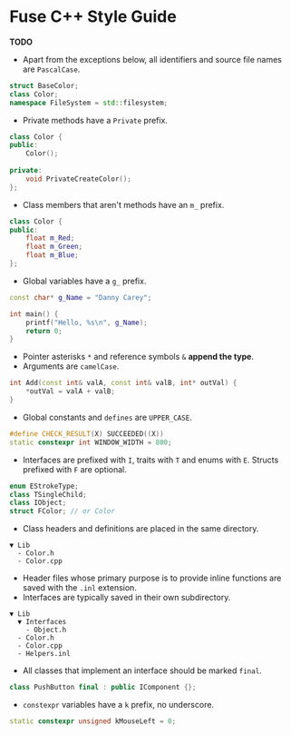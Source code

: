 # Fuse C++ Style Guide

**TODO**

- Apart from the exceptions below, all identifiers and source file names are `PascalCase`.

```c++
struct BaseColor;
class Color;
namespace FileSystem = std::filesystem; 
```

- Private methods have a `Private` prefix.

```c++
class Color {
public:
    Color();
    
private:
    void PrivateCreateColor();
};
```

- Class members that aren't methods have an `m_` prefix.

```c++
class Color {
public:
    float m_Red;
    float m_Green;
    float m_Blue;
};
```

- Global variables have a `g_` prefix.

```c++
const char* g_Name = "Danny Carey";

int main() {
    printf("Hello, %s\n", g_Name);
    return 0;
}
```

- Pointer asterisks `*` and reference symbols `&` **append the type**.
- Arguments are `camelCase`.

```c++
int Add(const int& valA, const int& valB, int* outVal) {
    *outVal = valA + valB;
}
```

- Global constants and `defines` are `UPPER_CASE`.

```c++
#define CHECK_RESULT(X) SUCCEEDED((X))
static constexpr int WINDOW_WIDTH = 800;
```

- Interfaces are prefixed with `I`, traits with `T` and enums with `E`.
  Structs prefixed with `F` are optional.

```c++
enum EStrokeType;
class TSingleChild;
class IObject;
struct FColor; // or Color
```

- Class headers and definitions are placed in the same directory.

```
▼ Lib
  - Color.h
  - Color.cpp
```

- Header files whose primary purpose is to provide inline functions are saved with the `.inl` extension.
- Interfaces are typically saved in their own subdirectory.

```
▼ Lib
  ▼ Interfaces
    - Object.h
  - Color.h
  - Color.cpp
  - Helpers.inl
```

- All classes that implement an interface should be marked `final`.

```c++
class PushButton final : public IComponent {};
```

- `constexpr` variables have a `k` prefix, no underscore.

```c++
static constexpr unsigned kMouseLeft = 0;
```